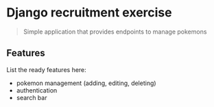 # Django recruitment exercise
> Simple application that provides endpoints to manage pokemons


## Features
List the ready features here:
- pokemon management (adding, editing, deleting)
- authentication
- search bar
